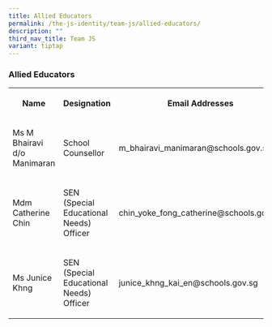 ```yaml
---
title: Allied Educators
permalink: /the-js-identity/team-js/allied-educators/
description: ""
third_nav_title: Team JS
variant: tiptap
---
```

<h3>Allied Educators</h3><table><tbody><tr><th rowspan="1" colspan="1"><p>Name</p></th><th rowspan="1" colspan="1"><p>Designation</p></th><th rowspan="1" colspan="1"><p>Email Addresses</p></th></tr><tr><td rowspan="1" colspan="1"><p>Ms M Bhairavi d/o Manimaran</p></td><td rowspan="1" colspan="1"><p>School Counsellor</p></td><td rowspan="1" colspan="1"><p>m_bhairavi_manimaran@schools.gov.sg</p></td></tr><tr><td rowspan="1" colspan="1"><p>Mdm Catherine Chin</p></td><td rowspan="1" colspan="1"><p>SEN (Special Educational Needs) Officer</p></td><td rowspan="1" colspan="1"><p>chin_yoke_fong_catherine@schools.gov.sg</p></td></tr><tr><td rowspan="1" colspan="1"><p>Ms Junice Khng</p></td><td rowspan="1" colspan="1"><p>SEN (Special Educational Needs) Officer</p></td><td rowspan="1" colspan="1"><p>junice_khng_kai_en@schools.gov.sg</p></td></tr></tbody></table><p></p>